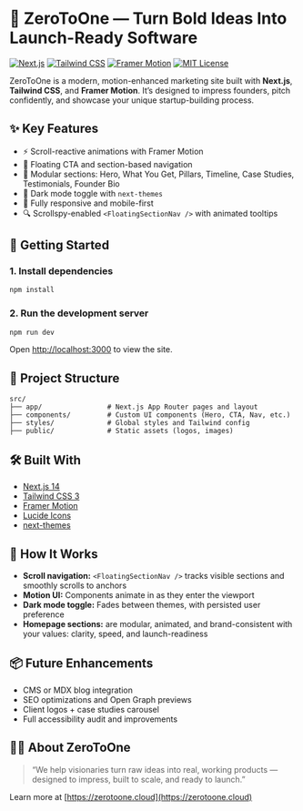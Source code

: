 # 🧭 ZeroToOne — Turn Bold Ideas Into Launch-Ready Software

[![Next.js](https://img.shields.io/badge/Next.js-14-blue?logo=nextdotjs)](https://nextjs.org/)
[![Tailwind CSS](https://img.shields.io/badge/TailwindCSS-3-38BDF8?logo=tailwindcss&logoColor=white)](https://tailwindcss.com/)
[![Framer Motion](https://img.shields.io/badge/Framer%20Motion-animate-0055FF?logo=framer)](https://www.framer.com/motion/)
[![MIT License](https://img.shields.io/badge/license-MIT-green.svg)](LICENSE)

ZeroToOne is a modern, motion-enhanced marketing site built with **Next.js**, **Tailwind CSS**, and **Framer Motion**. It’s designed to impress founders, pitch confidently, and showcase your unique startup-building process.

## ✨ Key Features

- ⚡ Scroll-reactive animations with Framer Motion
- 🎯 Floating CTA and section-based navigation
- 🧠 Modular sections: Hero, What You Get, Pillars, Timeline, Case Studies, Testimonials, Founder Bio
- 💬 Dark mode toggle with `next-themes`
- 📱 Fully responsive and mobile-first
- 🔍 Scrollspy-enabled `<FloatingSectionNav />` with animated tooltips

## 🚀 Getting Started

### 1. Install dependencies

```bash
npm install
```

### 2. Run the development server

```bash
npm run dev
```

Open [http://localhost:3000](http://localhost:3000) to view the site.

## 🧩 Project Structure

```
src/
├── app/                # Next.js App Router pages and layout
├── components/         # Custom UI components (Hero, CTA, Nav, etc.)
├── styles/             # Global styles and Tailwind config
├── public/             # Static assets (logos, images)
```

## 🛠 Built With

- [Next.js 14](https://nextjs.org/)
- [Tailwind CSS 3](https://tailwindcss.com/)
- [Framer Motion](https://www.framer.com/motion/)
- [Lucide Icons](https://lucide.dev/)
- [next-themes](https://github.com/pacocoursey/next-themes)

## 🧠 How It Works

- **Scroll navigation:** `<FloatingSectionNav />` tracks visible sections and smoothly scrolls to anchors
- **Motion UI:** Components animate in as they enter the viewport
- **Dark mode toggle:** Fades between themes, with persisted user preference
- **Homepage sections:** are modular, animated, and brand-consistent with your values: clarity, speed, and launch-readiness

## 📦 Future Enhancements

- CMS or MDX blog integration
- SEO optimizations and Open Graph previews
- Client logos + case studies carousel
- Full accessibility audit and improvements

## 🧑‍💻 About ZeroToOne

> “We help visionaries turn raw ideas into real, working products — designed to impress, built to scale, and ready to launch.”

Learn more at [https://zerotoone.cloud](https://zerotoone.cloud)
